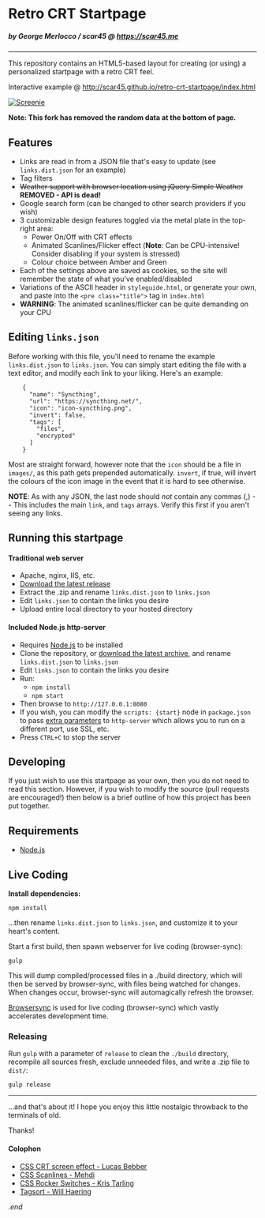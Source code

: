 # Retro CRT Startpage
##### by George Merlocco / scar45 @ https://scar45.me

---

This repository contains an HTML5-based layout for creating (or using) a personalized startpage with a retro CRT feel.

Interactive example @ http://scar45.github.io/retro-crt-startpage/index.html

[![Screenie](preview.png "Click to try the demo version")](http://scar45.github.io/retro-crt-startpage/index.html)

**Note: This fork has removed the random data at the bottom of page.**

## Features

- Links are read in from a JSON file that's easy to update (see ```links.dist.json``` for an example)
- Tag filters
- ~~Weather support with browser location using jQuery Simple Weather~~ **REMOVED - API is dead!**
- Google search form (can be changed to other search providers if you wish)
- 3 customizable design features toggled via the metal plate in the top-right area:
  - Power On/Off with CRT effects
  - Animated Scanlines/Flicker effect (**Note**: Can be CPU-intensive! Consider disabling if your system is stressed)
  - Colour choice between Amber and Green
- Each of the settings above are saved as cookies, so the site will remember the state of what you've enabled/disabled
- Variations of the ASCII header in ```styleguide.html```, or generate your own, and paste into the ```<pre class="title">``` tag in ```index.html```
- **WARNING**: The animated scanlines/flicker can be quite demanding on your CPU

## Editing  ```links.json```

Before working with this file, you'll need to rename the example ```links.dist.json``` to ```links.json```. You can simply start editing the file with a text editor, and modify each link to your liking. Here's an example:
```
    {
      "name": "Syncthing",
      "url": "https://syncthing.net/",
      "icon": "icon-syncthing.png",
      "invert": false,
      "tags": [
        "files",
        "encrypted"
      ]
    }
```
Most are straight forward, however note that the ```icon``` should be a file in ```images/```, as this path gets prepended automatically. ```invert```, if true, will invert the colours of the icon image in the event that it is hard to see otherwise.
 
 **NOTE**: As with any JSON, the last node should *not* contain any commas (,) -- This includes the main ```link```, and ```tags``` arrays. Verify this first if you aren't seeing any links.


## Running this startpage

#### Traditional web server
 - Apache, nginx, IIS, etc.
 - [Download the latest release](https://github.com/scar45/retro-crt-startpage/releases)
 - Extract the .zip and rename ```links.dist.json``` to ```links.json```
 - Edit ```links.json``` to contain the links you desire 
 - Upload entire local directory to your hosted directory
  
#### Included Node.js http-server
 - Requires  [Node.js](http://nodejs.org) to be installed
 - Clone the repository, or [download the latest archive](https://github.com/scar45/retro-crt-startpage/archive/master.zip), and rename ```links.dist.json``` to ```links.json```
 - Edit ```links.json``` to contain the links you desire 
 - Run:
   - ```npm install```
   - ```npm start```
 - Then browse to ```http://127.0.0.1:8080```
 - If you wish, you can modify the ```scripts: {start}``` node in ```package.json``` to pass [extra parameters](https://www.npmjs.com/package/http-server) to ```http-server``` which allows you to run on a different port, use SSL, etc.
 - Press ```CTRL+C``` to stop the server

## Developing

If you just wish to use this startpage as your own, then you do not need to read this section. However, if you wish to modify the source (pull requests are encouraged!) then below is a brief outline of how this project has been put together.

## Requirements

- [Node.js](http://nodejs.org)

## Live Coding

**Install dependencies:**
```
npm install
```
...then rename ```links.dist.json``` to ```links.json```, and customize it to your heart's content.

Start a first build, then spawn webserver for live coding (browser-sync):
```
gulp
```

This will dump compiled/processed files in a ./build directory, which will then be served by browser-sync, with files being watched for changes. When changes occur, browser-sync will automagically refresh the browser.

[Browsersync](http://www.browsersync.io) is used for live coding (browser-sync) which vastly accelerates development time.

### Releasing

Run ```gulp``` with a parameter of ```release``` to clean the ```./build``` directory, recompile all sources fresh, exclude unneeded files, and write a .zip file to ```dist/```:

```
gulp release
```
---
...and that's about it! I hope you enjoy this little nostalgic throwback to the terminals of old.

Thanks!

#### Colophon

* [CSS CRT screen effect - Lucas Bebber](https://codepen.io/lbebber/pen/XJRdrV)
* [CSS Scanlines - Mehdi](https://codepen.io/meduzen/pen/zxbwRV)
* [CSS Rocker Switches - Kris Tarling](https://codepen.io/kristarling/pen/WwPovb)
* [Tagsort - Will Haering](https://github.com/wchaering/tagsort)

_.end_
